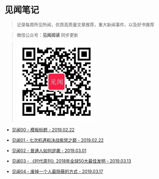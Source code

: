 # 见闻笔记

> 记录每周所见所闻，优质高质量文章推荐，重大新闻事件，以及好书推荐

> 微信公众号：**见闻阅读** 同步更新 

> ![见闻阅读](image/jianwen-logo-0.5m.jpg)

- [见闻00 - 模板标题 - 2019.02.22](https://github.com/fenggit/KnowledgeArt/blob/master/%E8%A7%81%E9%97%BB00%20-%20%E6%A8%A1%E6%9D%BF%E6%A0%87%E9%A2%98%20-%202019.02.22.md)

- [见闻01 - 七次机遇和决战紫禁之巅 - 2019.02.22](https://github.com/fenggit/KnowledgeArt/blob/master/%E8%A7%81%E9%97%BB01%20-%20%E4%B8%83%E6%AC%A1%E6%9C%BA%E9%81%87%E5%92%8C%E5%86%B3%E6%88%98%E7%B4%AB%E7%A6%81%E4%B9%8B%E5%B7%85%20-%202019.02.22.md)

- [见闻02 - 普通人如何逆袭 - 2019.03.01](https://github.com/fenggit/KnowledgeArt/blob/master/%E8%A7%81%E9%97%BB02%20-%20%E6%99%AE%E9%80%9A%E4%BA%BA%E5%A6%82%E4%BD%95%E9%80%86%E8%A2%AD%20-%202019.03.01.md)

- [见闻03 - 《时代周刊》2018年全球50大最佳发明 - 2019.03.13](https://github.com/fenggit/KnowledgeArt/blob/master/%E8%A7%81%E9%97%BB03%20-%20%E3%80%8A%E6%97%B6%E4%BB%A3%E5%91%A8%E5%88%8A%E3%80%8B2018%E5%B9%B4%E5%85%A8%E7%90%8350%E5%A4%A7%E6%9C%80%E4%BD%B3%E5%8F%91%E6%98%8E%20-%202019.03.13.md)

- [见闻04 - 废掉一个人最隐蔽的方式 - 2019.03.17](https://github.com/fenggit/KnowledgeArt/blob/master/%E8%A7%81%E9%97%BB04%20-%20%E5%BA%9F%E6%8E%89%E4%B8%80%E4%B8%AA%E4%BA%BA%E6%9C%80%E9%9A%90%E8%94%BD%E7%9A%84%E6%96%B9%E5%BC%8F%20-%202019.03.17.md)